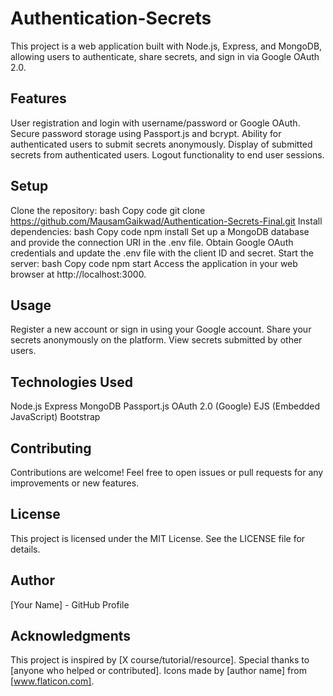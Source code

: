 # Authentication-Secrets

This project is a web application built with Node.js, Express, and MongoDB, allowing users to authenticate, share secrets, and sign in via Google OAuth 2.0.

## Features
User registration and login with username/password or Google OAuth.
Secure password storage using Passport.js and bcrypt.
Ability for authenticated users to submit secrets anonymously.
Display of submitted secrets from authenticated users.
Logout functionality to end user sessions.
## Setup
Clone the repository:
bash
Copy code
git clone https://github.com/MausamGaikwad/Authentication-Secrets-Final.git
Install dependencies:
bash
Copy code
npm install
Set up a MongoDB database and provide the connection URI in the .env file.
Obtain Google OAuth credentials and update the .env file with the client ID and secret.
Start the server:
bash
Copy code
npm start
Access the application in your web browser at http://localhost:3000.
## Usage
Register a new account or sign in using your Google account.
Share your secrets anonymously on the platform.
View secrets submitted by other users.
## Technologies Used
Node.js
Express
MongoDB
Passport.js
OAuth 2.0 (Google)
EJS (Embedded JavaScript)
Bootstrap
## Contributing
Contributions are welcome! Feel free to open issues or pull requests for any improvements or new features.

## License
This project is licensed under the MIT License. See the LICENSE file for details.

## Author
[Your Name] - GitHub Profile

## Acknowledgments
This project is inspired by [X course/tutorial/resource].
Special thanks to [anyone who helped or contributed].
Icons made by [author name] from [www.flaticon.com].
